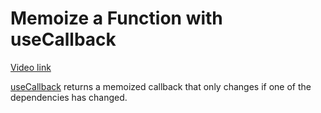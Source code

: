 # Memoize a Function with useCallback

[Video link](https://www.egghead.io/lessons/egghead-memoize-a-function-with-usecallback?pl=react-optimization-cookbook-d67d54ba)

<TimeStamp start="03:00" end="00:10">

[useCallback](https://reactjs.org/docs/hooks-reference.html#usecallback) returns a memoized callback that only changes if one of the dependencies has changed. 

</TimeStamp>
